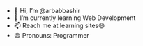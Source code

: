 - 👋 Hi, I’m @arbabbashir
- 🌱 I’m currently learning Web Development
- 📫 Reach me at learning sites😄 
- 😄 Pronouns: Programmer

<!---
arbabbashir/arbabbashir is a ✨ special ✨ repository because its `README.md` (this file) appears on your GitHub profile.
You can click the Preview link to take a look at your changes.
--->
